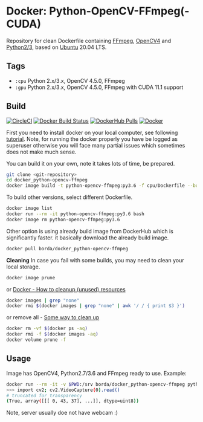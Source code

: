 # Docker: Python-OpenCV-FFmpeg(-CUDA)

Repository for clean Dockerfile containing [FFmpeg](https://www.ffmpeg.org/), [OpenCV4](https://opencv.org/) and [Python2/3](https://www.python.org/), based on [Ubuntu](https://www.ubuntu.com/) 20.04 LTS.


## Tags

* `:cpu` Python 2.x/3.x, OpenCV 4.5.0, FFmpeg
* `:gpu` Python 2.x/3.x, OpenCV 4.5.0, FFmpeg with CUDA 11.1 support


## Build

[![CircleCI](https://circleci.com/gh/Borda/docker_python-opencv-ffmpeg/tree/master.svg?style=svg)](https://circleci.com/gh/Borda/docker_python-opencv-ffmpeg/tree/master)
[![Docker Build Status](https://img.shields.io/docker/build/borda/docker_python-opencv-ffmpeg)](https://hub.docker.com/r/borda/docker_python-opencv-ffmpeg)
[![DockerHub Pulls](https://img.shields.io/docker/pulls/borda/docker_python-opencv-ffmpeg.svg)](https://hub.docker.com/r/borda/docker_python-opencv-ffmpeg)
[![Docker](https://img.shields.io/docker/automated/borda/docker_python-opencv-ffmpeg)](https://hub.docker.com/r/borda/docker_python-opencv-ffmpeg)
<!--
[![Build Status](https://travis-ci.org/Borda/docker_python-opencv-ffmpeg.svg?branch=master)](https://travis-ci.org/Borda/docker_python-opencv-ffmpeg)
-->


First you need to install docker on your local computer, see following [tutorial](https://docs.docker.com/install/linux/docker-ce/ubuntu/#set-up-the-repository). Note, for running the docker properly you have be logged as superuser otherwise you will face many partial issues which sometimes does not make much sense.

You can build it on your own, note it takes lots of time, be prepared.
```bash
git clone <git-repository>
cd docker_python-opencv-ffmpeg
docker image build -t python-opencv-ffmpeg:py3.6 -f cpu/Dockerfile --build-arg PYTHON_VERSION=3.6 .
```
To build other versions, select different Dockerfile.
```bash
docker image list
docker run --rm -it python-opencv-ffmpeg:py3.6 bash
docker image rm python-opencv-ffmpeg:py3.6
```

Other option is using already build image from DockerHub which is significantly faster. it basically download the already build image.
``` bash
docker pull borda/docker_python-opencv-ffmpeg
```

**Cleaning**
In case you fail with some builds, you may need to clean your local storage.
```bash
docker image prune
```
or [Docker - How to cleanup (unused) resources](https://gist.github.com/bastman/5b57ddb3c11942094f8d0a97d461b430)
```bash
docker images | grep "none"
docker rmi $(docker images | grep "none" | awk '/ / { print $3 }')
```
or remove all - [Some way to clean up](https://forums.docker.com/t/some-way-to-clean-up-identify-contents-of-var-lib-docker-overlay/30604)
```bash
docker rm -vf $(docker ps -aq)
docker rmi -f $(docker images -aq)
docker volume prune -f
```


## Usage

Image has OpenCV4, Python2.7/3.6 and FFmpeg ready to use. Example:

``` bash
docker run --rm -it -v $PWD:/srv borda/docker_python-opencv-ffmpeg python
>>> import cv2; cv2.VideoCapture(0).read()
# truncated for transparency
(True, array([[[ 0, 43, 37], ...]], dtype=uint8))
```

Note, server usually doe not have webcam :)
